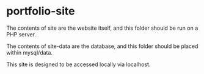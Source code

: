 # portfolio-site

The contents of site are the website itself, and this folder should be run on a PHP server.

The contents of site-data are the database, and this folder should be placed within mysql/data.

This site is designed to be accessed locally via localhost.
